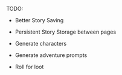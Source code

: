 TODO:

- Better Story Saving
- Persistent Story Storage between pages

- Generate characters
- Generate adventure prompts
- Roll for loot